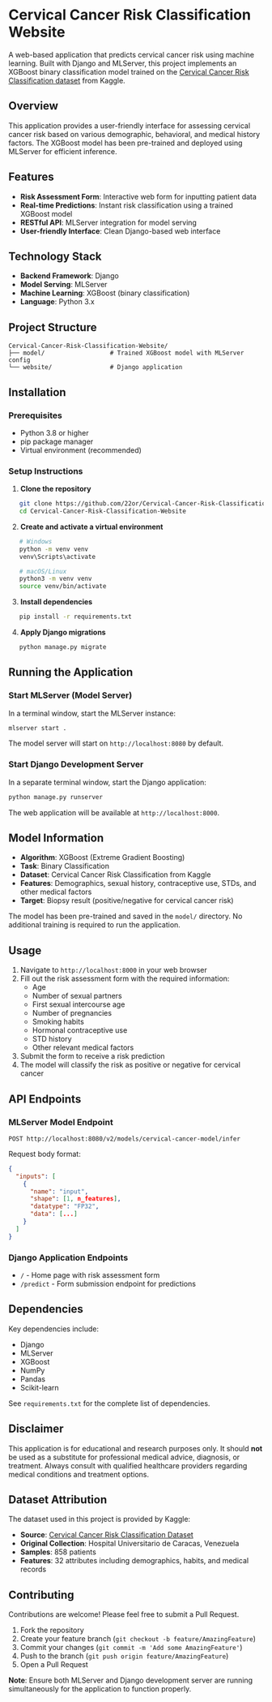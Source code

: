 # Cervical Cancer Risk Classification Website

A web-based application that predicts cervical cancer risk using machine learning. Built with Django and MLServer, this project implements an XGBoost binary classification model trained on the [Cervical Cancer Risk Classification dataset](https://www.kaggle.com/datasets/loveall/cervical-cancer-risk-classification/data) from Kaggle.

## Overview

This application provides a user-friendly interface for assessing cervical cancer risk based on various demographic, behavioral, and medical history factors. The XGBoost model has been pre-trained and deployed using MLServer for efficient inference.

## Features

- **Risk Assessment Form**: Interactive web form for inputting patient data
- **Real-time Predictions**: Instant risk classification using a trained XGBoost model
- **RESTful API**: MLServer integration for model serving
- **User-friendly Interface**: Clean Django-based web interface

## Technology Stack

- **Backend Framework**: Django
- **Model Serving**: MLServer
- **Machine Learning**: XGBoost (binary classification)
- **Language**: Python 3.x

## Project Structure
```
Cervical-Cancer-Risk-Classification-Website/
├── model/                  # Trained XGBoost model with MLServer config
└── website/                # Django application
```

## Installation

### Prerequisites

- Python 3.8 or higher
- pip package manager
- Virtual environment (recommended)

### Setup Instructions

1. **Clone the repository**
```bash
   git clone https://github.com/22or/Cervical-Cancer-Risk-Classification-Website.git
   cd Cervical-Cancer-Risk-Classification-Website
```

2. **Create and activate a virtual environment**
```bash
   # Windows
   python -m venv venv
   venv\Scripts\activate

   # macOS/Linux
   python3 -m venv venv
   source venv/bin/activate
```

3. **Install dependencies**
```bash
   pip install -r requirements.txt
```

4. **Apply Django migrations**
```bash
   python manage.py migrate
```

## Running the Application

### Start MLServer (Model Server)

In a terminal window, start the MLServer instance:
```bash
mlserver start .
```

The model server will start on `http://localhost:8080` by default.

### Start Django Development Server

In a separate terminal window, start the Django application:
```bash
python manage.py runserver
```

The web application will be available at `http://localhost:8000`.

## Model Information

- **Algorithm**: XGBoost (Extreme Gradient Boosting)
- **Task**: Binary Classification
- **Dataset**: Cervical Cancer Risk Classification from Kaggle
- **Features**: Demographics, sexual history, contraceptive use, STDs, and other medical factors
- **Target**: Biopsy result (positive/negative for cervical cancer risk)

The model has been pre-trained and saved in the `model/` directory. No additional training is required to run the application.

## Usage

1. Navigate to `http://localhost:8000` in your web browser
2. Fill out the risk assessment form with the required information:
   - Age
   - Number of sexual partners
   - First sexual intercourse age
   - Number of pregnancies
   - Smoking habits
   - Hormonal contraceptive use
   - STD history
   - Other relevant medical factors
3. Submit the form to receive a risk prediction
4. The model will classify the risk as positive or negative for cervical cancer

## API Endpoints

### MLServer Model Endpoint
```
POST http://localhost:8080/v2/models/cervical-cancer-model/infer
```

Request body format:
```json
{
  "inputs": [
    {
      "name": "input",
      "shape": [1, n_features],
      "datatype": "FP32",
      "data": [...]
    }
  ]
}
```

### Django Application Endpoints
- `/` - Home page with risk assessment form
- `/predict` - Form submission endpoint for predictions

## Dependencies

Key dependencies include:
- Django
- MLServer
- XGBoost
- NumPy
- Pandas
- Scikit-learn

See `requirements.txt` for the complete list of dependencies.

## Disclaimer

This application is for educational and research purposes only. It should **not** be used as a substitute for professional medical advice, diagnosis, or treatment. Always consult with qualified healthcare providers regarding medical conditions and treatment options.

## Dataset Attribution

The dataset used in this project is provided by Kaggle:
- **Source**: [Cervical Cancer Risk Classification Dataset](https://www.kaggle.com/datasets/loveall/cervical-cancer-risk-classification/data)
- **Original Collection**: Hospital Universitario de Caracas, Venezuela
- **Samples**: 858 patients
- **Features**: 32 attributes including demographics, habits, and medical records

## Contributing

Contributions are welcome! Please feel free to submit a Pull Request.

1. Fork the repository
2. Create your feature branch (`git checkout -b feature/AmazingFeature`)
3. Commit your changes (`git commit -m 'Add some AmazingFeature'`)
4. Push to the branch (`git push origin feature/AmazingFeature`)
5. Open a Pull Request

**Note**: Ensure both MLServer and Django development server are running simultaneously for the application to function properly.
